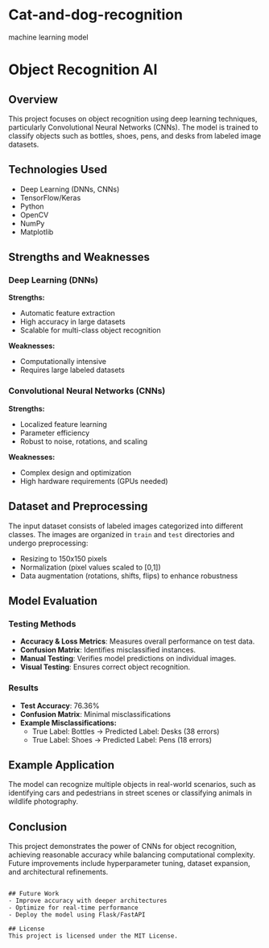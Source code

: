 # Cat-and-dog-recognition
machine learning model
# Object Recognition AI

## Overview
This project focuses on object recognition using deep learning techniques, particularly Convolutional Neural Networks (CNNs). The model is trained to classify objects such as bottles, shoes, pens, and desks from labeled image datasets.

## Technologies Used
- Deep Learning (DNNs, CNNs)
- TensorFlow/Keras
- Python
- OpenCV
- NumPy
- Matplotlib

## Strengths and Weaknesses
### Deep Learning (DNNs)
**Strengths:**
- Automatic feature extraction
- High accuracy in large datasets
- Scalable for multi-class object recognition

**Weaknesses:**
- Computationally intensive
- Requires large labeled datasets

### Convolutional Neural Networks (CNNs)
**Strengths:**
- Localized feature learning
- Parameter efficiency
- Robust to noise, rotations, and scaling

**Weaknesses:**
- Complex design and optimization
- High hardware requirements (GPUs needed)

## Dataset and Preprocessing
The input dataset consists of labeled images categorized into different classes. The images are organized in `train` and `test` directories and undergo preprocessing:
- Resizing to 150x150 pixels
- Normalization (pixel values scaled to [0,1])
- Data augmentation (rotations, shifts, flips) to enhance robustness

## Model Evaluation
### Testing Methods
- **Accuracy & Loss Metrics**: Measures overall performance on test data.
- **Confusion Matrix**: Identifies misclassified instances.
- **Manual Testing**: Verifies model predictions on individual images.
- **Visual Testing**: Ensures correct object recognition.

### Results
- **Test Accuracy**: 76.36%
- **Confusion Matrix**: Minimal misclassifications
- **Example Misclassifications:**
  - True Label: Bottles → Predicted Label: Desks (38 errors)
  - True Label: Shoes → Predicted Label: Pens (18 errors)

## Example Application
The model can recognize multiple objects in real-world scenarios, such as identifying cars and pedestrians in street scenes or classifying animals in wildlife photography.

## Conclusion
This project demonstrates the power of CNNs for object recognition, achieving reasonable accuracy while balancing computational complexity. Future improvements include hyperparameter tuning, dataset expansion, and architectural refinements.


   ```

## Future Work
- Improve accuracy with deeper architectures
- Optimize for real-time performance
- Deploy the model using Flask/FastAPI

## License
This project is licensed under the MIT License.
